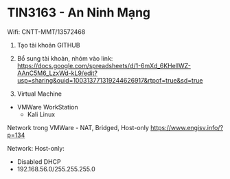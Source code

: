 # TIN3163 - An Ninh Mạng

Wifi: CNTT-MMT/13572468

1. Tạo tài khoản GITHUB
2. Bổ sung tài khoản, nhóm vào link: https://docs.google.com/spreadsheets/d/1-6mXd_6KHellWZ-AAnC5M6_LzxWd-kL9/edit?usp=sharing&ouid=100313771319244626917&rtpof=true&sd=true


3. Virtual Machine 
  - VMWare WorkStation
    + Kali Linux

Network trong VMWare - NAT, Bridged, Host-only
https://www.engisv.info/?p=134

Network:
Host-only: 
   + Disabled DHCP
   + 192.168.56.0/255.255.255.0

